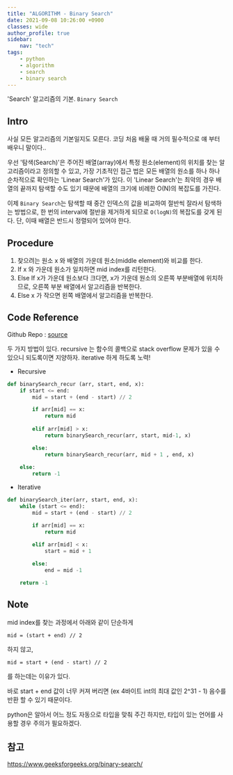 ```yaml
---
title: "ALGORITHM - Binary Search"
date: 2021-09-08 10:26:00 +0900
classes: wide
author_profile: true
sidebar:
    nav: "tech"
tags:
    - python
    - algorithm
    - search
    - binary search
---
```


'Search' 알고리즘의 기본. `Binary Search`

##  Intro

사실 모든 알고리즘의 기본일지도 모른다. 코딩 처음 배울 때 거의 필수적으로 얘 부터 배우니 말이다..

우선 '탐색(Search)'은 주어진 배열(array)에서 특정 원소(element)의 위치를 찾는 알고리즘이라고 정의할 수 있고, 가장 기초적인 접근 법은 모든 배열의 원소를 하나 하나 순차적으로 확인하는 'Linear Search'가 있다. 이 'Linear Search'는 최악의 경우 배열의 끝까지 탐색할 수도 있기 때문에 배열의 크기에 비례한 O(N)의 복잡도를 가진다.

이제 `Binary Search`는 탐색할 때 중간 인덱스의 값을 비교하여 절반씩 잘라서 탐색하는 방법으로, 한 번의 interval에 절반을 제거하게 되므로 `O(logN)`의 복잡도를 갖게 된다. 단, 이때 배열은 반드시 정렬되어 있어야 한다.

## Procedure

1. 찾으려는 원소 x 와 배열의 가운데 원소(middle element)와 비교를 한다.
2. If x 와 가운데 원소가 일치하면 mid index를 리턴한다.
3. Else If x가 가운데 원소보다 크다면, x가 가운데 원소의 오른쪽 부분배열에 위치하므로, 오른쪽 부분 배열에서 알고리즘을 반복한다.
4. Else x 가 작으면 왼쪽 배열에서 알고리즘을 반복한다.

## Code Reference

Github Repo : [source](https://github.com/lazyduo/algorithms-python/blob/main/search/binary_search.py)

두 가지 방법이 있다. recursive 는 함수의 콜백으로 stack overflow 문제가 있을 수 있으니 되도록이면 지양하자. iterative 하게 하도록 노력!

- Recursive

```python
def binarySearch_recur (arr, start, end, x):
    if start <= end:
        mid = start + (end - start) // 2

        if arr[mid] == x:
            return mid
        
        elif arr[mid] > x:
            return binarySearch_recur(arr, start, mid-1, x)

        else:
            return binarySearch_recur(arr, mid + 1 , end, x)
            
    else:
        return -1
```

- Iterative

```python
def binarySearch_iter(arr, start, end, x):
    while (start <= end):
        mid = start + (end - start) // 2

        if arr[mid] == x:
            return mid
        
        elif arr[mid] < x:
            start = mid + 1

        else:
            end = mid -1

    return -1
```

## Note

mid index를 찾는 과정에서 아래와 같이 단순하게
```
mid = (start + end) // 2
```
하지 않고,

```
mid = start + (end - start) // 2
```
를 하는데는 이유가 있다.

바로 start + end 값이 너무 커져 버리면 (ex 4바이트 int의 최대 값인 2^31 - 1) 음수를 반환 할 수 있기 때문이다.

python은 알아서 어느 정도 자동으로 타입을 맞춰 주긴 하지만, 타입이 있는 언어를 사용할 경우 주의가 필요하겠다.

## 참고

https://www.geeksforgeeks.org/binary-search/
